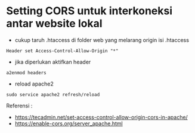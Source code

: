 # Setting CORS untuk interkoneksi antar website lokal
- cukup taruh .htaccess di folder web yang melarang origin
isi .htaccess
```
Header set Access-Control-Allow-Origin "*"
```

- jika diperlukan aktifkan header
```
a2enmod headers
```

- reload apache2
```
sudo service apache2 refresh/reload
```

Referensi : 

* https://tecadmin.net/set-access-control-allow-origin-cors-in-apache/
* https://enable-cors.org/server_apache.html
